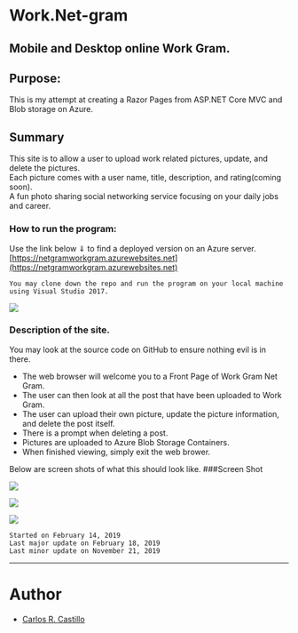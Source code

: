 # Work.Net-gram

## Mobile and Desktop online Work Gram.

## Purpose:
This is my attempt at creating a Razor Pages from ASP.NET Core MVC and Blob storage on Azure.

## Summary
 This site is to allow a user to upload work related pictures, update, and delete the pictures.<br>
 Each picture comes with a user name, title, description, and rating(coming soon).<br>
 A fun photo sharing social networking service focusing on your daily jobs and career.

### How to run the program:
Use the link below &dArr; to find a deployed version on an Azure server.<br>
[https://netgramworkgram.azurewebsites.net](https://netgramworkgram.azurewebsites.net)

```
You may clone down the repo and run the program on your local machine using Visual Studio 2017.
```

![](assets/Home.PNG?raw=true)

### Description of the site.
You may look at the source code on GitHub to ensure nothing evil is in there.
* The web browser will welcome you to a Front Page of Work Gram Net Gram.
* The user can then look at all the post that have been uploaded to Work Gram.
* The user can upload their own picture, update the picture information, and delete the post itself.
* There is a prompt when deleting a post.
* Pictures are uploaded to Azure Blob Storage Containers.
* When finished viewing, simply exit the web brower.


Below are screen shots of what this should look like.
###Screen Shot 

![](assets/Add.PNG?raw=true)

![](assets/Added.PNG?raw=true)

![](assets/Delete.PNG?raw=true)

```
Started on February 14, 2019
Last major update on February 18, 2019
Last minor update on November 21, 2019
```

--------------------------------------------------------------------------------------------------------------------------
# Author
* [Carlos R. Castillo](https://github.com/castillocarlosr)
